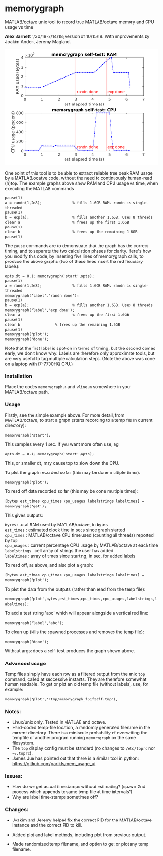 # memorygraph
MATLAB/octave unix tool to record true MATLAB/octave memory and CPU usage vs time

<b>Alex Barnett</b>  1/30/18-3/14/18; version of 10/15/18.  With improvements by Joakim Anden, Jeremy Magland.

<img src="selftest.png" width="700"/>

One point of this tool is to be able to extract reliable
true peak RAM usage by
a MATLAB/ocatve code, without the need to continuously human-read (h)top.
The example graphs above show RAM and CPU usage vs time, when executing the
MATLAB commands
```
pause(1)
a = randn(1,2e8);              % fills 1.6GB RAM. randn is single-threaded
pause(1)
b = exp(a);                    % fills another 1.6GB. Uses 8 threads
clear a                        % frees up the first 1.6GB
pause(1)
clear b                        % frees up the remaining 1.6GB
pause(1)
```
The `pause` commands are to demonstrate that the graph has the correct timing, and to separate the two calculation phases for clarity.
Here's how you modify this code, by inserting five lines of memorygraph calls,
to produce the above graphs (two of these lines insert the red fiduciary labels):
```
opts.dt = 0.1; memorygraph('start',opts);
pause(1)
a = randn(1,2e8);              % fills 1.6GB RAM. randn is single-threaded
memorygraph('label','randn done');
pause(1)
b = exp(a);                    % fills another 1.6GB. Uses 8 threads
memorygraph('label','exp done');
clear a               	       % frees up the first 1.6GB
pause(1)
clear b			       % frees up the remaining 1.6GB
pause(1)
memorygraph('plot');
memorygraph('done');
```
Note that the first label is spot-on in terms of timing, but the second comes early; we don't know why. Labels are therefore only approximate tools, but are very useful to tag multiple calculation steps. (Note the above was done on a laptop with i7-7700HQ CPU.)


### Installation

Place the codes `memorygraph.m` and `vline.m` somewhere in your MATLAB/octave path.

### Usage

Firstly, see the simple example above. For more detail,
from MATLAB/octave,
to start a graph (starts recording to a temp file in current directory):

`memorygraph('start');`

This samples every 1 sec. If you want more often use, eg

`opts.dt = 0.1; memorygraph('start',opts);`

This, or smaller dt, may cause top to slow down the CPU.

To plot the graph recorded so far (this may be done multiple times):

`memorygraph('plot');`

To read off data recorded so far (this may be done multiple times):

`[bytes est_times cpu_times cpu_usages labelstrings labeltimes] = memorygraph('get');`

This gives outputs:

  `bytes` : total RAM used by MATLAB/octave, in bytes  
  `est_times` : estimated clock time in secs since graph started  
  `cpu_times` : MATLAB/octave CPU time used (counting all threads) reported by top  
  `cpu_usages` : current percentage CPU usage by MATLAB/octave at each time  
  `labelstrings` : cell array of strings the user has added  
  `labeltimes` : array of times since starting, in sec, for added labels  

To read off, as above, and also plot a graph:

`[bytes est_times cpu_times cpu_usages labelstrings labeltimes] = memorygraph('plot');`

To plot the data from the outputs (rather than read from the temp file):

`memorygraph('plot',bytes,est_times,cpu_times,cpu_usages,labelstrings,labeltimes);`

To add a test string 'abc' which will appear alongside a vertical red line:

  `memorygraph('label','abc');`

To clean up (kills the spawned processes and removes the temp file):

`memorygraph('done');`

Without args: does a self-test, produces the graph shown above.

### Advanced usage

Temp files simply have each row as a filtered output from the unix `top` command, called at successive instants. They are therefore somewhat human readable.
To get or plot an old temp file (without labels), use, for example:

`memorygraph('plot','/tmp/memorygraph_f51f2aff.tmp');`

### Notes:

- Linux/unix only. Tested in MATLAB and octave.  
- Hard-coded temp-file location, a randomly generated filename in the current directory.
There is a miniscule probability of overwriting the tempfile of another program running `memorygraph` on the same filesystem.
- The `top` display config must be standard (no changes to `/etc/toprc` nor `~/.toprc`).
- James Jun has pointed out that there is a similar tool in python: https://github.com/parikls/mem_usage_ui  

### Issues:

- How do we get actual timestamps without estimating? (spawn 2nd process which appends to same temp file at time intervals?)  
- Why are label time-stamps sometimes off?  

### Changes:

- Joakim and Jeremy helped fix the correct PID for the MATLAB/octave instance
and the correct PID to kill.  

- Added plot and label methods, including plot from previous output.  

- Made randomized temp filename, and option to get or plot any temp filename.  
